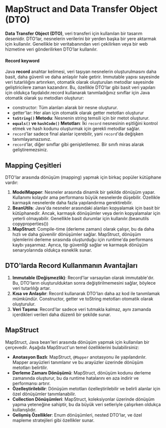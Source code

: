 # MapStruct and Data Transfer Object (DTO)
**Data Transfer Object (DTO)**, veri transferi için kullanılan bir tasarım desenidir. DTO’lar, nesnelerin verilerini bir yerden başka bir yere aktarmak için kullanılır. Genellikle bir veritabanından veri çekilirken veya bir web hizmetine veri gönderilirken DTO’lar kullanılır.
#### **Record keyword**
Java **record** anahtar kelimesi, veri taşıyan nesnelerin oluşturulmasını daha basit, daha güvenli ve daha anlaşılır hale getirir. Immutable yapısı sayesinde veri tutarlılığını artırırken, otomatik olarak oluşturulan metodlar sayesinde geliştiricilere zaman kazandırır. Bu, özellikle DTO'lar gibi basit veri yapıları için oldukça faydalıdır.record kullanarak tanımladığınız sınıflar için Java otomatik olarak şu metodları oluşturur:
- constructor: Tüm alanları alarak bir nesne oluşturur.
- getter'lar: Her alan için otomatik olarak getter metotları oluşturur
- **`toString()` Metodu**: Nesnenin string temsili için bir metot oluşturur.
- **`equals()` ve `hashCode()` Metotları**: İki `record` nesnesinin eşitliğini kontrol etmek ve hash kodunu oluşturmak için gerekli metodlar sağlar.
- `record`'lar sadece final alanlar içerebilir, yani `record`'da değişken tanımlayamazsınız.
- `record`'lar, diğer sınıflar gibi genişletilemez. Bir sınıfı miras alarak geliştiremezsiniz.
## Mapping Çeşitleri

DTO'lar arasında dönüşüm (mapping) yapmak için birkaç popüler kütüphane vardır:

1. **ModelMapper**: Nesneler arasında dinamik bir şekilde dönüşüm yapar. Kullanımı kolaydır ama performansı büyük nesnelerde düşebilir. Özellikle karmaşık nesnelerde daha fazla yapılandırma gerektirebilir.
2. **BeanUtils**: Java'da nesneler arasındaki alanları kopyalamak için basit bir kütüphanedir. Ancak, karmaşık dönüşümler veya derin kopyalamalar için yeterli olmayabilir. Genellikle basit durumlar için kullanılır.(beanutils copyproperties())
3. **MapStruct**: Compile-time (derleme zamanı) olarak çalışır, bu da daha hızlı ve daha güvenilir dönüşümler sağlar. MapStruct, dönüşüm işlemlerini derleme sırasında oluşturduğu için runtime'da performans kaybı yaşanmaz. Ayrıca, tip güvenliği sağlar ve karmaşık dönüşüm senaryolarında oldukça esneklik sunar.

## DTO'larda Record Kullanmanın Avantajları

1. **Immutable (Değişmezlik)**: Record'lar varsayılan olarak immutable'dır. Bu, DTO'ların oluşturulduktan sonra değiştirilmemesini sağlar, böylece veri tutarlılığı artar.
2. **Kısa ve Anlaşılır**: Record kullanarak DTO'ları daha az kod ile tanımlamak mümkündür. Constructor, getter ve toString metotları otomatik olarak oluşturulur.
3. **Veri Taşıma**: Record'lar sadece veri tutmakla kalmaz, aynı zamanda içerdikleri verileri daha düzenli bir şekilde sunar.

## MapStruct

MapStruct, Java bean'leri arasında dönüşüm yapmak için kullanılan bir çerçevedir. Aşağıda MapStruct'un temel özelliklerini bulabilirsiniz:

- **Anotasyon Bazlı**: MapStruct, `@Mapper` anotasyonu ile yapılandırılır. Mapper arayüzleri tanımlanır ve bu arayüzler üzerinde dönüşüm metotları belirtilir.
- **Derleme Zamanı Dönüşümü**: MapStruct, dönüşüm kodunu derleme zamanında oluşturur, bu da runtime hatalarını en aza indirir ve performansı artırır.
- **Özelleştirilebilir**: Dönüşüm metotları özelleştirilebilir ve belirli alanlar için özel dönüşümler tanımlanabilir.
- **Collection Dönüşümleri**: MapStruct, koleksiyonlar üzerinde dönüşüm yapma yeteneğine sahiptir, bu da büyük veri setleriyle çalışırken oldukça kullanışlıdır.
- **Gelişmiş Özellikler**: Enum dönüşümleri, nested DTO'lar, ve özel mapleme stratejileri gibi özellikler sunar.
